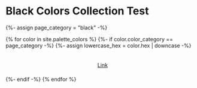 <style>
  div.color-block {
    text-align: center;
  }

  .color-block {
    width: 100%;
    margin: 0;
    padding: 0.5em;
  }

  .black-pass {
    color: black;
  }

  .white-pass {
    color: white;
  }
</style>

<h1>Black Colors Collection Test</h1>

{%- assign page_category = "black" -%}

{% for color in site.palette_colors %}
  {%- if color.color_category == page_category -%}
    {%- assign lowercase_hex = color.hex | downcase -%}
    <div class="color-block" style="background: #{{ color.hex }};">
      <p>
        <a href="../..{{ color.url }}">Link</a>
      </p>
    </div>
  {%- endif -%}
{% endfor %}
